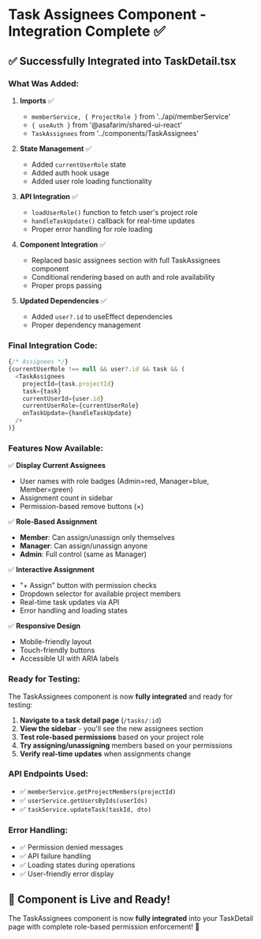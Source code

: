 # Task Assignees Component - Integration Complete ✅

## ✅ Successfully Integrated into TaskDetail.tsx

### **What Was Added:**

1. **Imports** ✅
   - `memberService, { ProjectRole }` from '../api/memberService'
   - `{ useAuth }` from '@asafarim/shared-ui-react'
   - `TaskAssignees` from '../components/TaskAssignees'

2. **State Management** ✅
   - Added `currentUserRole` state
   - Added auth hook usage
   - Added user role loading functionality

3. **API Integration** ✅
   - `loadUserRole()` function to fetch user's project role
   - `handleTaskUpdate()` callback for real-time updates
   - Proper error handling for role loading

4. **Component Integration** ✅
   - Replaced basic assignees section with full TaskAssignees component
   - Conditional rendering based on auth and role availability
   - Proper props passing

5. **Updated Dependencies** ✅
   - Added `user?.id` to useEffect dependencies
   - Proper dependency management

### **Final Integration Code:**

```typescript
{/* Assignees */}
{currentUserRole !== null && user?.id && task && (
  <TaskAssignees
    projectId={task.projectId}
    task={task}
    currentUserId={user.id}
    currentUserRole={currentUserRole}
    onTaskUpdate={handleTaskUpdate}
  />
)}
```

### **Features Now Available:**

✅ **Display Current Assignees**
- User names with role badges (Admin=red, Manager=blue, Member=green)
- Assignment count in sidebar
- Permission-based remove buttons (×)

✅ **Role-Based Assignment**
- **Member**: Can assign/unassign only themselves
- **Manager**: Can assign/unassign anyone
- **Admin**: Full control (same as Manager)

✅ **Interactive Assignment**
- "+ Assign" button with permission checks
- Dropdown selector for available project members
- Real-time task updates via API
- Error handling and loading states

✅ **Responsive Design**
- Mobile-friendly layout
- Touch-friendly buttons
- Accessible UI with ARIA labels

### **Ready for Testing:**

The TaskAssignees component is now **fully integrated** and ready for testing:

1. **Navigate to a task detail page** (`/tasks/:id`)
2. **View the sidebar** - you'll see the new assignees section
3. **Test role-based permissions** based on your project role
4. **Try assigning/unassigning** members based on your permissions
5. **Verify real-time updates** when assignments change

### **API Endpoints Used:**
- ✅ `memberService.getProjectMembers(projectId)`
- ✅ `userService.getUsersByIds(userIds)`
- ✅ `taskService.updateTask(taskId, dto)`

### **Error Handling:**
- ✅ Permission denied messages
- ✅ API failure handling
- ✅ Loading states during operations
- ✅ User-friendly error display

## 🚀 **Component is Live and Ready!**

The TaskAssignees component is now **fully integrated** into your TaskDetail page with complete role-based permission enforcement! 🎉
